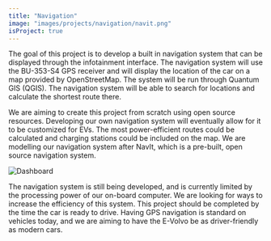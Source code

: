 ```yaml
---
title: "Navigation"
image: "images/projects/navigation/navit.png"
isProject: true
---
```


The goal of this project is to develop a built in navigation system that can be displayed through the infotainment interface. The navigation system will use the BU-353-S4 GPS receiver and will display the location of the car on a map provided by OpenStreetMap. The system will be run through Quantum GIS (QGIS). The navigation system will be able to search for locations and calculate the shortest route there.

We are aiming to create this project from scratch using open source resources. Developing our own navigation system will eventually allow for it to be customized for EVs. The most power-efficient routes could be calculated and charging stations could be included on the map. We are modelling our navigation system after NavIt, which is a pre-built, open source navigation system.

![Dashboard](/images/projects/navigation/gps-dongle.png)

The navigation system is still being developed, and is currently limited by the processing power of our on-board computer. We are looking for ways to increase the efficiency of this system. This project should be completed by the time the car is ready to drive. Having GPS navigation is standard on vehicles today, and we are aiming to have the E-Volvo be as driver-friendly as modern cars.
